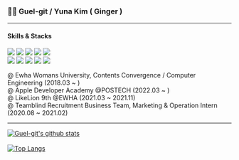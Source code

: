 ### 👩‍💻 Guel-git / Yuna Kim ( Ginger ) 
<hr/>

#### Skills & Stacks


<img src="https://img.shields.io/badge/React&nbsp;Native-7382B5?&logo=React&logoColor=white"/> <img src="https://img.shields.io/badge/Swift-7382B5?&logo=Swift&logoColor=white"/> <img src="https://img.shields.io/badge/Figma-7382B5?&logo=Figma&logoColor=white"/> <img src="https://img.shields.io/badge/Illustrator-7382B5?&logo=Adobe Illustrator&logoColor=white"/> <img src="https://img.shields.io/badge/XD-7382B5?&logo=Adobe XD&logoColor=white"/><br/>
<img src="https://img.shields.io/badge/HTML-7382B5?&logo=HTML5&logoColor=white"/> <img src="https://img.shields.io/badge/CSS-7382B5?&logo=CSS3&logoColor=white"/> <img src="https://img.shields.io/badge/JavaScript-7382B5?&logo=JavaScript&logoColor=white"/> <img src="https://img.shields.io/badge/Python-7382B5?&logo=Python&logoColor=white"/> <img src="https://img.shields.io/badge/Django-7382B5?&logo=Django&logoColor=white"/> 

@ Ewha Womans University, Contents Convergence / Computer Engineering (2018.03 ~ )<br/>
@ Apple Developer Academy @POSTECH (2022.03 ~ )<br/>
@ LikeLion 9th @EWHA (2021.03 ~ 2021.11)<br/>
@ Teamblind Recruitment Business Team, Marketing & Operation Intern (2020.08 ~ 2021.02)
<hr/>

[![Guel-git's github stats](https://github-readme-stats.vercel.app/api?username=Guel-git&count_private=true&custom_title=Guel-git&nbsp;&bg_color=30,98B0FF,C1ABFF&title_color=FFFFFF&text_color=FFFFFF)](https://github.com/anuraghazra/github-readme-stats)
<br/><br/>
[![Top Langs](https://github-readme-stats.vercel.app/api/top-langs/?username=Guel-git&layout=compact&custom_title=Most&nbsp;Used&nbsp;Languages&bg_color=30,98B0FF,C1ABFF&title_color=fff&text_color=fff)](https://github.com/anuraghazra/github-readme-stats)
